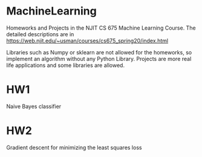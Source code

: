 # MachineLearning

Homeworks and Projects in the NJIT CS 675 Machine Learning Course. The detailed descriptions are in https://web.njit.edu/~usman/courses/cs675_spring20/index.html

Libraries such as Numpy or sklearn are not allowed for the homeworks, so implement an algorithm without any Python Library. Projects are more real life applications and some libraries are allowed. 

# HW1
Naive Bayes classifier

# HW2

Gradient descent for minimizing the least squares loss




